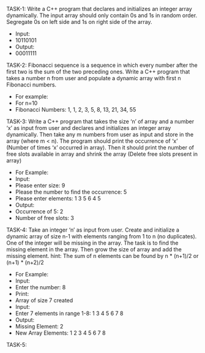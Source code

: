 TASK-1: 
Write a C++ program that declares and initializes an integer array dynamically. The input array
should only contain 0s and 1s in random order. Segregate 0s on left side and 1s on right side of
the array.
- Input:
- 10110101
- Output:
- 00011111

TASK-2: 
Fibonacci sequence is a sequence in which every number after the first two is the sum of the two
preceding ones. Write a C++ program that takes a number n from user and populate a dynamic
array with first n Fibonacci numbers.
- For example:
- For n=10
- Fibonacci Numbers: 1, 1, 2, 3, 5, 8, 13, 21, 34, 55

TASK-3: 
Write a C++ program that takes the size ‘n’ of array and a number ‘x’ as input from user and
declares and initializes an integer array dynamically. Then take any m numbers from user as
input and store in the array (where m < n).
The program should print the occurrence of ‘x’ (Number of times ‘x’ occurred in array). Then it
should print the number of free slots available in array and shrink the array (Delete free slots
present in array)

- For Example:
- Input:
- Please enter size: 9
- Please the number to find the occurrence: 5
- Please enter elements: 1 3 5 6 4 5
- Output:
- Occurrence of 5: 2
- Number of free slots: 3

TASK-4: 
Take an integer ‘n’ as input from user. Create and initialize a dynamic array of size n-1 with
elements ranging from 1 to n (no duplicates). One of the integer will be missing in the array.
The task is to find the missing element in the array. Then grow the size of array and add the
missing element.
hint: The sum of n elements can be found by n * (n+1)/2 or (n+1) * (n+2)/2

- For Example:
- Input:
- Enter the number: 8
- Print:
- Array of size 7 created
- Input:
- Enter 7 elements in range 1-8: 1 3 4 5 6 7 8
- Output:
- Missing Element: 2
- New Array Elements: 1 2 3 4 5 6 7 8

TASK-5: 
